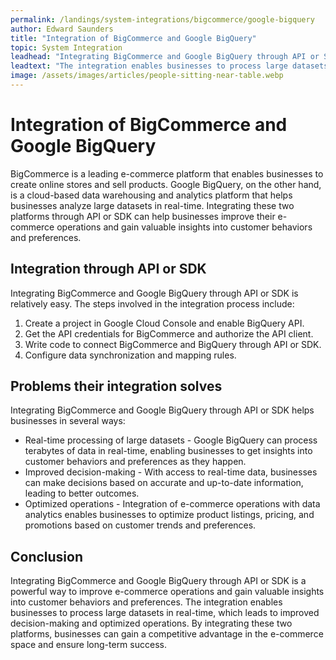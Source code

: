 ```yaml
---
permalink: /landings/system-integrations/bigcommerce/google-bigquery
author: Edward Saunders
title: "Integration of BigCommerce and Google BigQuery"
topic: System Integration
leadhead: "Integrating BigCommerce and Google BigQuery through API or SDK is a powerful way to improve e-commerce operations and gain valuable insights into customer behaviors and preferences"
leadtext: "The integration enables businesses to process large datasets in real-time, which leads to improved decision-making and optimized operations. By integrating these two platforms, businesses can gain a competitive advantage in the e-commerce space and ensure long-term success."
image: /assets/images/articles/people-sitting-near-table.webp
---
```

<div class="arttext">
<h1>Integration of BigCommerce and Google BigQuery</h1>

<p>BigCommerce is a leading e-commerce platform that enables businesses to create online stores and sell products. Google BigQuery, on the other hand, is a cloud-based data warehousing and analytics platform that helps businesses analyze large datasets in real-time. Integrating these two platforms through API or SDK can help businesses improve their e-commerce operations and gain valuable insights into customer behaviors and preferences.</p>

<h2>Integration through API or SDK</h2>

<p>Integrating BigCommerce and Google BigQuery through API or SDK is relatively easy. The steps involved in the integration process include:</p>

<ol>
  <li>Create a project in Google Cloud Console and enable BigQuery API.</li>
  <li>Get the API credentials for BigCommerce and authorize the API client.</li>
  <li>Write code to connect BigCommerce and BigQuery through API or SDK.</li>
  <li>Configure data synchronization and mapping rules.</li>
</ol>

<h2>Problems their integration solves</h2>

<p>Integrating BigCommerce and Google BigQuery through API or SDK helps businesses in several ways:</p>

<ul>
  <li>Real-time processing of large datasets - Google BigQuery can process terabytes of data in real-time, enabling businesses to get insights into customer behaviors and preferences as they happen.</li>
  <li>Improved decision-making - With access to real-time data, businesses can make decisions based on accurate and up-to-date information, leading to better outcomes.</li>
  <li>Optimized operations - Integration of e-commerce operations with data analytics enables businesses to optimize product listings, pricing, and promotions based on customer trends and preferences.</li>
</ul>

<h2>Conclusion</h2>

<p>Integrating BigCommerce and Google BigQuery through API or SDK is a powerful way to improve e-commerce operations and gain valuable insights into customer behaviors and preferences. The integration enables businesses to process large datasets in real-time, which leads to improved decision-making and optimized operations. By integrating these two platforms, businesses can gain a competitive advantage in the e-commerce space and ensure long-term success.</p>

</div>